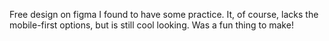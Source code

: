 Free design on figma I found to have some practice. 
It, of course, lacks the mobile-first options, but is still cool looking. 
Was a fun thing to make!
